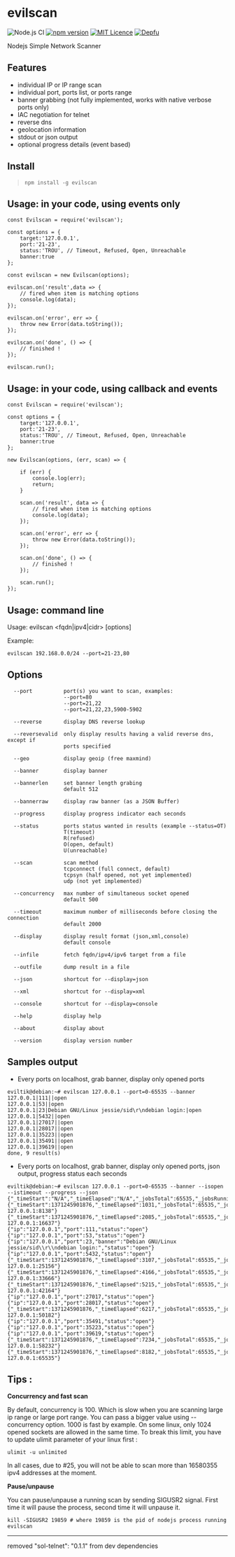 evilscan
===============

![Node.js CI](https://github.com/eviltik/evilscan/workflows/Node.js%20CI/badge.svg)
[![npm version](https://badge.fury.io/js/evilscan.svg?1.8.0)](https://badge.fury.io/js/evilscan)
[![MIT Licence](https://badges.frapsoft.com/os/mit/mit.svg?v=103)](https://opensource.org/licenses/mit-license.php)
[![Depfu](https://badges.depfu.com/badges/60413e5ea875bbdff97a0b099a948e75/overview.svg)](https://depfu.com/github/eviltik/evilscan?project_id=22885)

Nodejs Simple Network Scanner


Features
--------
* individual IP or IP range scan
* individual port, ports list, or ports range
* banner grabbing (not fully implemented, works with native verbose ports only)
* IAC negotiation for telnet
* reverse dns
* geolocation information
* stdout or json output
* optional progress details (event based)


Install
-------

>```
>npm install -g evilscan
>```


Usage: in your code, using events only
-------------------
```
const Evilscan = require('evilscan');

const options = {
    target:'127.0.0.1',
    port:'21-23',
    status:'TROU', // Timeout, Refused, Open, Unreachable
    banner:true
};

const evilscan = new Evilscan(options);

evilscan.on('result',data => {
    // fired when item is matching options
    console.log(data);
});

evilscan.on('error', err => {
    throw new Error(data.toString());
});

evilscan.on('done', () => {
    // finished !
});

evilscan.run();
```


Usage: in your code, using callback and events
-------------------
```
const Evilscan = require('evilscan');

const options = {
    target:'127.0.0.1',
    port:'21-23',
    status:'TROU', // Timeout, Refused, Open, Unreachable
    banner:true
};

new Evilscan(options, (err, scan) => {

    if (err) {
        console.log(err);
        return;
    }

    scan.on('result', data => {
        // fired when item is matching options
        console.log(data);
    });

    scan.on('error', err => {
        throw new Error(data.toString());
    });

    scan.on('done', () => {
        // finished !
    });

    scan.run();
});

```

Usage: command line
-------------------
Usage: evilscan <fqdn|ipv4|cidr> [options]

Example:
```
evilscan 192.168.0.0/24 --port=21-23,80
```


Options
-------
```
  --port          port(s) you want to scan, examples:
                  --port=80
                  --port=21,22
                  --port=21,22,23,5900-5902

  --reverse       display DNS reverse lookup

  --reversevalid  only display results having a valid reverse dns, except if
                  ports specified

  --geo           display geoip (free maxmind)

  --banner        display banner

  --bannerlen     set banner length grabing
                  default 512

  --bannerraw     display raw banner (as a JSON Buffer)

  --progress      display progress indicator each seconds

  --status        ports status wanted in results (example --status=OT)
                  T(timeout)
                  R(refused)
                  O(open, default)
                  U(unreachable)

  --scan          scan method
                  tcpconnect (full connect, default)
                  tcpsyn (half opened, not yet implemented)
                  udp (not yet implemented)

  --concurrency   max number of simultaneous socket opened
                  default 500

  --timeout       maximum number of milliseconds before closing the connection
                  default 2000

  --display       display result format (json,xml,console)
                  default console

  --infile        fetch fqdn/ipv4/ipv6 target from a file

  --outfile       dump result in a file

  --json          shortcut for --display=json

  --xml           shortcut for --display=xml

  --console       shortcut for --display=console

  --help          display help

  --about         display about

  --version       display version number
```

Samples output
----------------

* Every ports on localhost, grab banner, display only opened ports
```
eviltik@debian:~# evilscan 127.0.0.1 --port=0-65535 --banner
127.0.0.1|111||open
127.0.0.1|53||open
127.0.0.1|23|Debian GNU/Linux jessie/sid\r\ndebian login:|open
127.0.0.1|5432||open
127.0.0.1|27017||open
127.0.0.1|28017||open
127.0.0.1|35223||open
127.0.0.1|35491||open
127.0.0.1|39619||open
done, 9 result(s)
```

* Every ports on localhost, grab banner, display only opened ports, json output, progress status each seconds
```
eviltik@debian:~# evilscan 127.0.0.1 --port=0-65535 --banner --isopen --istimeout --progress --json
{"_timeStart":"N/A","_timeElapsed":"N/A","_jobsTotal":65535,"_jobsRunning":0,"_jobsDone":0,"_progress":0,"_concurrency":500,"_status":"Starting","_message":"Starting"}
{"_timeStart":1371245901876,"_timeElapsed":1031,"_jobsTotal":65535,"_jobsRunning":500,"_jobsDone":7638,"_progress":11,"_concurrency":500,"_status":"Running","_message":"Scanning 127.0.0.1:8138"}
{"_timeStart":1371245901876,"_timeElapsed":2085,"_jobsTotal":65535,"_jobsRunning":500,"_jobsDone":16137,"_progress":24,"_concurrency":500,"_status":"Running","_message":"Scanning 127.0.0.1:16637"}
{"ip":"127.0.0.1","port":111,"status":"open"}
{"ip":"127.0.0.1","port":53,"status":"open"}
{"ip":"127.0.0.1","port":23,"banner":"Debian GNU/Linux jessie/sid\\r\\ndebian login:","status":"open"}
{"ip":"127.0.0.1","port":5432,"status":"open"}
{"_timeStart":1371245901876,"_timeElapsed":3107,"_jobsTotal":65535,"_jobsRunning":500,"_jobsDone":24656,"_progress":37,"_concurrency":500,"_status":"Running","_message":"Scanning 127.0.0.1:25156"}
{"_timeStart":1371245901876,"_timeElapsed":4166,"_jobsTotal":65535,"_jobsRunning":500,"_jobsDone":33166,"_progress":50,"_concurrency":500,"_status":"Running","_message":"Scanning 127.0.0.1:33666"}
{"_timeStart":1371245901876,"_timeElapsed":5215,"_jobsTotal":65535,"_jobsRunning":500,"_jobsDone":41664,"_progress":63,"_concurrency":500,"_status":"Running","_message":"Scanning 127.0.0.1:42164"}
{"ip":"127.0.0.1","port":27017,"status":"open"}
{"ip":"127.0.0.1","port":28017,"status":"open"}
{"_timeStart":1371245901876,"_timeElapsed":6217,"_jobsTotal":65535,"_jobsRunning":500,"_jobsDone":49682,"_progress":75,"_concurrency":500,"_status":"Running","_message":"Scanning 127.0.0.1:50182"}
{"ip":"127.0.0.1","port":35491,"status":"open"}
{"ip":"127.0.0.1","port":35223,"status":"open"}
{"ip":"127.0.0.1","port":39619,"status":"open"}
{"_timeStart":1371245901876,"_timeElapsed":7234,"_jobsTotal":65535,"_jobsRunning":500,"_jobsDone":57732,"_progress":88,"_concurrency":500,"_status":"Running","_message":"Scanning 127.0.0.1:58232"}
{"_timeStart":1371245901876,"_timeElapsed":8182,"_jobsTotal":65535,"_jobsRunning":0,"_jobsDone":65535,"_progress":100,"_concurrency":500,"_status":"Finished","_message":"Scanning 127.0.0.1:65535"}
```

Tips :
--------
**Concurrency and fast scan**

By default, concurrency is 100. Which is slow when you are scanning large ip range or large port range. You can pass a bigger value using --concurrency option. 1000 is fast by example.
On some linux, only 1024 opened sockets are allowed in the same time. To break this limit, you have to update ulimit parameter of your linux first :

```
ulimit -u unlimited
```

In all cases, due to #25, you will not be able to scan more than 16580355 ipv4 addresses at the moment.


**Pause/unpause**

You can pause/unpause a running scan by sending SIGUSR2 signal. First time it will pause the process, second time it will unpause it.
```
kill -SIGUSR2 19859 # where 19859 is the pid of nodejs process running evilscan
```



-----

removed    "sol-telnet": "0.1.1" from dev dependencies 

